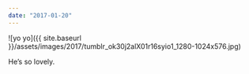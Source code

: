 ```yaml
---
date: "2017-01-20"
---
```


![yo yo]({{ site.baseurl }}/assets/images/2017/tumblr_ok30j2alX01r16syio1_1280-1024x576.jpg)

He’s so lovely.
